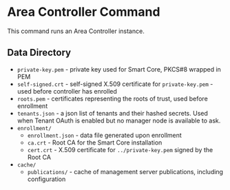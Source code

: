 Area Controller Command
=======================

This command runs an Area Controller instance. 

## Data Directory

- `private-key.pem` - private key used for Smart Core, PKCS#8 wrapped in PEM
- `self-signed.crt` - self-signed X.509 certificate for `private-key.pem` - used before controller has enrolled
- `roots.pem` - certificates representing the roots of trust, used before enrollment
- `tenants.json` - a json list of tenants and their hashed secrets. Used when Tenant OAuth is enabled but no manager
  node is available to ask.
- `enrollment/`
   - `enrollment.json` - data file generated upon enrollment
   - `ca.crt` - Root CA for the Smart Core installation
   - `cert.crt` - X.509 certificate for `../private-key.pem` signed by the Root CA
- `cache/`
   - `publications/` - cache of management server publications, including configuration

